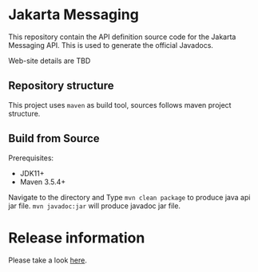 # Jakarta Messaging

This repository contain the API definition source code for the Jakarta Messaging API. This is used  to generate the official Javadocs.

Web-site details are TBD

## Repository structure

This project uses `maven` as build tool, sources follows maven project structure.

## Build from Source

Prerequisites:

* JDK11+
* Maven 3.5.4+

Navigate to the directory and Type `mvn clean package` to produce java api jar file. `mvn javadoc:jar` will produce javadoc jar file.

# Release information

Please take a look [here](https://jakarta.ee/specifications/messaging/).
